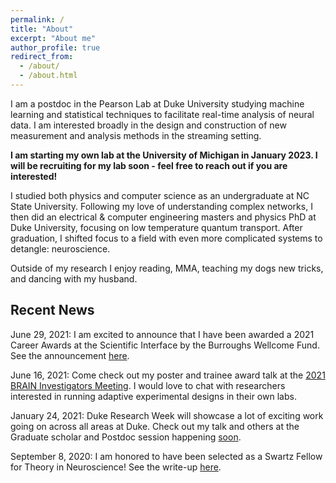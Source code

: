 ```yaml
---
permalink: /
title: "About"
excerpt: "About me"
author_profile: true
redirect_from: 
  - /about/
  - /about.html
---
```



I am a postdoc in the Pearson Lab at Duke University studying machine learning and statistical techniques to facilitate real-time analysis of neural data. I am interested broadly in the design and construction of new measurement and analysis methods in the streaming setting. 

**I am starting my own lab at the University of Michigan in January 2023. I will be recruiting for my lab soon - feel free to reach out if you are interested!**

I studied both physics and computer science as an undergraduate at NC State University. Following my love of understanding complex networks, I then did an electrical & computer engineering masters and physics PhD at Duke University, focusing on low temperature quantum transport. After graduation, I shifted focus to a field with even more complicated systems to detangle: neuroscience. 

Outside of my research I enjoy reading, MMA, teaching my dogs new tricks, and dancing with my husband.


## Recent News

June 29, 2021: I am excited to announce that I have been awarded a 2021 Career Awards at the Scientific Interface by the Burroughs Wellcome Fund.  See the announcement [here](https://www.bwfund.org/news/2021-career-award-at-the-scientific-interfaces-recipients-announced/). 


June 16, 2021: Come check out my poster and trainee award talk at the [2021 BRAIN Investigators Meeting](https://www.brainmeeting2021.com/). I would love to chat with researchers interested in running adaptive experimental designs in their own labs.


January 24, 2021: Duke Research Week will showcase a lot of exciting work going on across all areas at Duke. Check out my talk and others at the Graduate scholar and Postdoc session happening [soon](https://dukeresearchweek.vfairs.com/).


September 8, 2020: I am honored to have been selected as a Swartz Fellow for Theory in Neuroscience! See the write-up [here](https://www.neuro.duke.edu/research/research-news/anne-draelos-awarded-swartz-postdoc-fellowship).